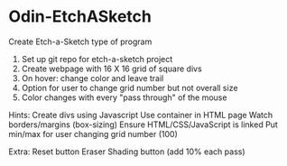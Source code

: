 # Odin-EtchASketch

Create Etch-a-Sketch type of program

1. Set up git repo for etch-a-sketch project
2. Create webpage with 16 X 16 grid of square divs
3. On hover: change color and leave trail
4. Option for user to change grid number but not overall size
5. Color changes with every "pass through" of the mouse

Hints:
  Create divs using Javascript
  Use container in HTML page
  Watch borders/margins (box-sizing)
  Ensure HTML/CSS/JavaScript is linked
  Put min/max for user changing grid number (100)

Extra:
  Reset button
  Eraser
  Shading button (add 10% each pass)